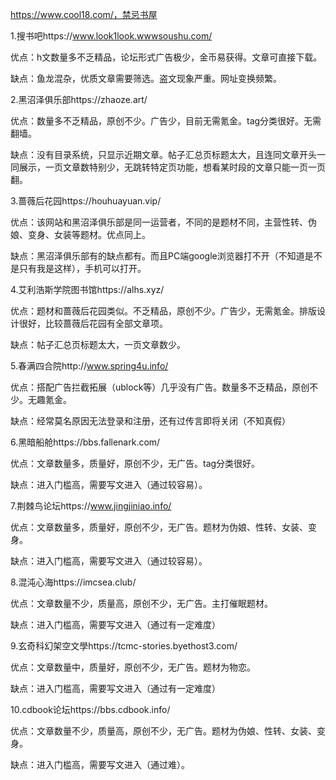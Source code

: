 https://www.cool18.com/，禁忌书屋







1.搜书吧https://www.look1look.wwwsoushu.com/

优点：h文数量多不乏精品，论坛形式广告极少，金币易获得。文章可直接下载。

缺点：鱼龙混杂，优质文章需要筛选。盗文现象严重。网址变换频繁。

2.黑沼泽俱乐部https://zhaoze.art/

优点：数量多不乏精品，原创不少。广告少，目前无需氪金。tag分类很好。无需翻墙。

缺点：没有目录系统，只显示近期文章。帖子汇总页标题太大，且连同文章开头一同展示，一页文章数特别少，无跳转特定页功能，想看某时段的文章只能一页一页翻。

3.蔷薇后花园https://houhuayuan.vip/

优点：该网站和黑沼泽俱乐部是同一运营者，不同的是题材不同，主营性转、伪娘、变身、女装等题材。优点同上。

缺点：黑沼泽俱乐部有的缺点都有。而且PC端google浏览器打不开（不知道是不是只有我是这样），手机可以打开。

4.艾利浩斯学院图书馆https://alhs.xyz/

优点：题材和蔷薇后花园类似。不乏精品，原创不少。广告少，无需氪金。排版设计很好，比较蔷薇后花园有全部文章项。

缺点：帖子汇总页标题太大，一页文章数少。

5.春满四合院http://www.spring4u.info/

优点：搭配广告拦截拓展（ublock等）几乎没有广告。数量多不乏精品，原创不少。无趣氪金。

缺点：经常莫名原因无法登录和注册，还有过传言即将关闭（不知真假）

6.黑暗船舱https://bbs.fallenark.com/

优点：文章数量多，质量好，原创不少，无广告。tag分类很好。

缺点：进入门槛高，需要写文进入（通过较容易）。

7.荆棘鸟论坛https://www.jingjiniao.info/

优点：文章数量多，质量好，原创不少，无广告。题材为伪娘、性转、女装、变身。

缺点：进入门槛高，需要写文进入（通过较容易）。

8.混沌心海https://imcsea.club/

优点：文章数量不少，质量高，原创不少，无广告。主打催眠题材。

缺点：进入门槛高，需要写文进入（通过有一定难度）

9.玄奇科幻架空文學https://tcmc-stories.byethost3.com/

优点：文章数量中，质量好，原创不少，无广告。题材为物恋。

缺点：进入门槛高，需要写文进入（通过有一定难度）

10.cdbook论坛https://bbs.cdbook.info/

优点：文章数量不少，质量高，原创不少，无广告。题材为伪娘、性转、女装、变身。

缺点：进入门槛高，需要写文进入（通过难）。